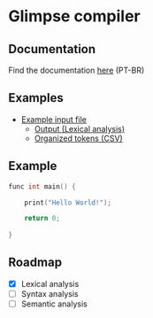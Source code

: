 # Glimpse compiler
## Documentation
Find the documentation [here](https://jlabbude.github.io) (PT-BR)

## Examples

- [Example input file](https://github.com/jlabbude/Compiler/blob/main/input.nh)
  - [Output (Lexical analysis)](https://github.com/jlabbude/Compiler/blob/main/output/output.txt)
  - [Organized tokens (CSV)](https://github.com/jlabbude/Compiler/blob/main/output/output.csv)

## Example

```C
func int main() {

    print("Hello World!");

    return 0;
    
}
```

## Roadmap
- [X] Lexical analysis
- [ ] Syntax analysis
- [ ] Semantic analysis